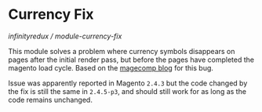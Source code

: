 # Currency Fix
*infinityredux / module-currency-fix*

This module solves a problem where currency symbols disappears on pages after 
the initial render pass, but before the pages have completed the magento load 
cycle. Based on the 
[magecomp blog](https://magecomp.com/blog/solved-magento-2-currency-symbol-not-showing/) 
for this bug.

Issue was apparently reported in Magento `2.4.3` but the code changed by the 
fix is still the same in `2.4.5-p3`, and should still work for as long as the 
code remains unchanged.
